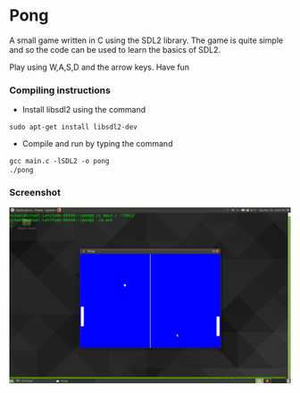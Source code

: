 # Pong
A small game written in C using the SDL2 library. 
The game is quite simple and so the code can be used to learn the basics of SDL2.

Play using W,A,S,D and the arrow keys.
Have fun

### Compiling instructions
* Install libsdl2 using the command 
```
sudo apt-get install libsdl2-dev
```
* Compile and run by typing the command 
``` 
gcc main.c -lSDL2 -o pong
./pong
```

### Screenshot
![Pong](pong.png)
